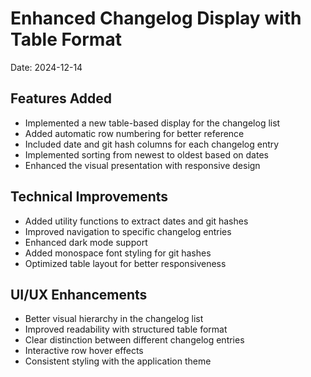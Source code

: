 # Enhanced Changelog Display with Table Format

Date: 2024-12-14

## Features Added

- Implemented a new table-based display for the changelog list
- Added automatic row numbering for better reference
- Included date and git hash columns for each changelog entry
- Implemented sorting from newest to oldest based on dates
- Enhanced the visual presentation with responsive design

## Technical Improvements

- Added utility functions to extract dates and git hashes
- Improved navigation to specific changelog entries
- Enhanced dark mode support
- Added monospace font styling for git hashes
- Optimized table layout for better responsiveness

## UI/UX Enhancements

- Better visual hierarchy in the changelog list
- Improved readability with structured table format
- Clear distinction between different changelog entries
- Interactive row hover effects
- Consistent styling with the application theme
